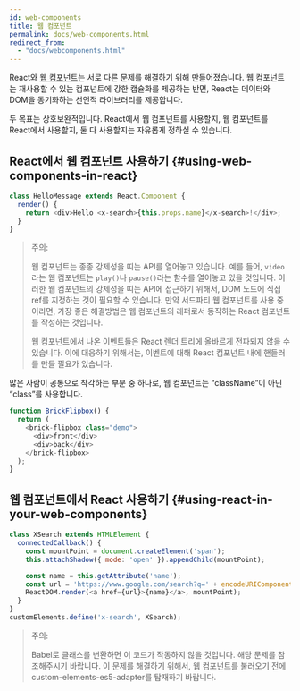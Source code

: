 ```yaml
---
id: web-components
title: 웹 컴포넌트
permalink: docs/web-components.html
redirect_from:
  - "docs/webcomponents.html"
---
```


React와 [웹 컴포넌트](https://developer.mozilla.org/ko/docs/Web/Web_Components)는 서로 다른 문제를 해결하기 위해 만들어졌습니다. 웹 컴포넌트는 재사용할 수 있는 컴포넌트에 강한 캡슐화를 제공하는 반면, React는 데이터와 DOM을 동기화하는 선언적 라이브러리를 제공합니다.

두 목표는 상호보완적입니다. React에서 웹 컴포넌트를 사용할지, 웹 컴포넌트를 React에서 사용할지, 둘 다 사용할지는 자유롭게 정하실 수 있습니다.

## React에서 웹 컴포넌트 사용하기 {#using-web-components-in-react}

```javascript
class HelloMessage extends React.Component {
  render() {
    return <div>Hello <x-search>{this.props.name}</x-search>!</div>;
  }
}
```

> 주의:
>
> 웹 컴포넌트는 종종 강제성을 띠는 API를 열어놓고 있습니다. 예를 들어, `video`라는 웹 컴포넌트는 `play()`나 `pause()`라는 함수를 열어놓고 있을 것입니다. 이러한 웹 컴포넌트의 강제성을 띠는 API에 접근하기 위해서, DOM 노드에 직접 ref를 지정하는 것이 필요할 수 있습니다. 만약 서드파티 웹 컴포넌트를 사용 중이라면, 가장 좋은 해결방법은 웹 컴포넌트의 래퍼로서 동작하는 React 컴포넌트를 작성하는 것입니다.
>
> 웹 컴포넌트에서 나온 이벤트들은 React 렌더 트리에 올바르게 전파되지 않을 수 있습니다. 이에 대응하기 위해서는, 이벤트에 대해 React 컴포넌트 내에 핸들러를 만들 필요가 있습니다.

많은 사람이 공통으로 착각하는 부분 중 하나로, 웹 컴포넌트는 “className”이 아닌 “class”를 사용합니다.

```javascript
function BrickFlipbox() {
  return (
    <brick-flipbox class="demo">
      <div>front</div>
      <div>back</div>
    </brick-flipbox>
  );
}
```

## 웹 컴포넌트에서 React 사용하기 {#using-react-in-your-web-components}

```javascript
class XSearch extends HTMLElement {
  connectedCallback() {
    const mountPoint = document.createElement('span');
    this.attachShadow({ mode: 'open' }).appendChild(mountPoint);

    const name = this.getAttribute('name');
    const url = 'https://www.google.com/search?q=' + encodeURIComponent(name);
    ReactDOM.render(<a href={url}>{name}</a>, mountPoint);
  }
}
customElements.define('x-search', XSearch);
```

>주의:
>
>Babel로 클래스를 변환하면 이 코드가 작동하지 않을 것입니다. 해당 문제를 참조해주시기 바랍니다. 이 문제를 해결하기 위해서, 웹 컴포넌트를 불러오기 전에 custom-elements-es5-adapter를 탑재하기 바랍니다.
